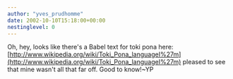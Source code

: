 ```yaml
---
author: "yves_prudhomme"
date: 2002-10-10T15:18:00+00:00
nestinglevel: 0
---
```

Oh, hey, looks like there's a Babel text for toki pona here:[http://www.wikipedia.org/wiki/Toki_Pona_languageI%27m](http://www.wikipedia.org/wiki/Toki_Pona_languageI%27m) pleased to see that mine wasn't all that far off. Good to know!~YP